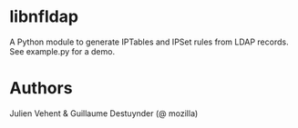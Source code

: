 libnfldap
=========

A Python module to generate IPTables and IPSet rules from LDAP records.
See example.py for a demo.

Authors
=======
Julien Vehent & Guillaume Destuynder (@ mozilla)
